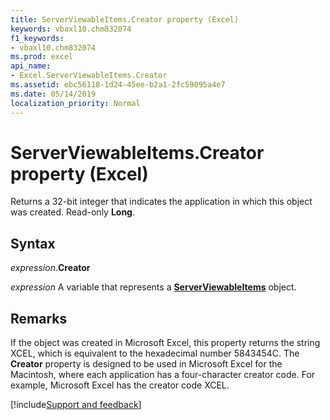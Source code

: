 ```yaml
---
title: ServerViewableItems.Creator property (Excel)
keywords: vbaxl10.chm832074
f1_keywords:
- vbaxl10.chm832074
ms.prod: excel
api_name:
- Excel.ServerViewableItems.Creator
ms.assetid: ebc56118-1d24-45ee-b2a1-2fc59095a4e7
ms.date: 05/14/2019
localization_priority: Normal
---
```



# ServerViewableItems.Creator property (Excel)

Returns a 32-bit integer that indicates the application in which this object was created. Read-only **Long**.


## Syntax

_expression_.**Creator**

_expression_ A variable that represents a **[ServerViewableItems](Excel.ServerViewableItems.md)** object.


## Remarks

If the object was created in Microsoft Excel, this property returns the string XCEL, which is equivalent to the hexadecimal number 5843454C. The **Creator** property is designed to be used in Microsoft Excel for the Macintosh, where each application has a four-character creator code. For example, Microsoft Excel has the creator code XCEL.



[!include[Support and feedback](~/includes/feedback-boilerplate.md)]